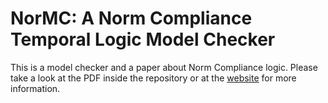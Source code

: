 NorMC: A Norm Compliance Temporal Logic Model Checker
=====================================================

This is a model checker and a paper about Norm Compliance logic. Please take a look at the PDF inside the repository or at the [website](http://pkazmierczak.github.com/NorMC) for more information. 